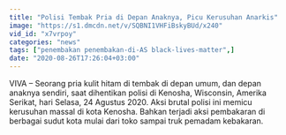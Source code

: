 ```yaml
---
title: "Polisi Tembak Pria di Depan Anaknya, Picu Kerusuhan Anarkis"
image: "https://s1.dmcdn.net/v/SQBNI1VHFiBskyBUd/x240"
vid_id: "x7vrpoy"
categories: "news"
tags: ["penembakan penembakan-di-AS black-lives-matter",]
date: "2020-08-26T17:26:04+03:00"
---
```

VIVA – Seorang pria kulit hitam di tembak di depan umum, dan depan anaknya sendiri, saat dihentikan polisi di Kenosha, Wisconsin, Amerika Serikat, hari Selasa, 24 Agustus 2020. Aksi brutal polisi ini memicu kerusuhan massal di kota Kenosha. Bahkan terjadi aksi pembakaran di berbagai sudut kota mulai dari toko sampai truk pemadam kebakaran.   <br>
